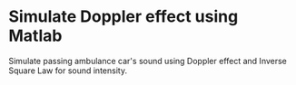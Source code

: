 # Simulate Doppler effect using Matlab

Simulate passing ambulance car's sound using Doppler effect and Inverse Square Law for sound intensity.